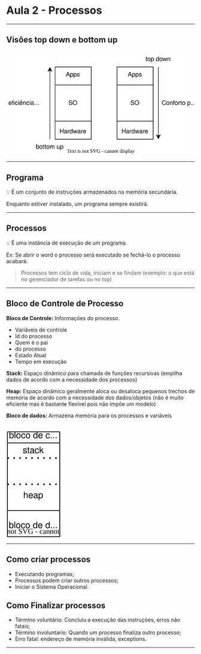 # Aula 2 - Processos

---

## Visões top down e bottom up

![Diagrama sem nome.drawio.svg](Aula%202%20-%20Processos%2005e9dce1e3f9490887cc21424a5c4554/Diagrama_sem_nome.drawio.svg)

---

## Programa

<aside>
💡 É um conjunto de instruções armazenados na memória secundária.

</aside>

Enquanto estiver instalado, um programa sempre existirá.

---

## Processos

<aside>
💡 É uma instância de execução de um programa.

</aside>

Ex: Se abrir o word o processo será executado se fechá-lo o processo acabará.

> Processos tem ciclo de vida, iniciam e se findam (exemplo: o que está no gerenciador de tarefas ou no top)
> 

---

## Bloco de Controle de Processo

**************************************Bloco de Controle:************************************** Informações do processo.

- Variáveis de controle
- Id do processo
- Quem é o pai
- do processo
- Estado Atual
- Tempo em execução

**************Stack:************** Espaço dinâmico para chamada de funções recursivas (empilha dados de acordo com a necessidade dos processos)

**************Heap:************** Espaço dinâmico geralmente aloca ou desaloca pequenos trechos de memória de acordo com a necessidade dos dados/objetos (não é muito eficiente mas é bastante flexível pois não impõe um modelo)

**************Bloco de dados:************** Armazena memória para os processos e variáveis 

![Diagrama sem nome.drawio (1).svg](Aula%202%20-%20Processos%2005e9dce1e3f9490887cc21424a5c4554/Diagrama_sem_nome.drawio_(1).svg)

---

## Como criar processos

- Executando programas;
- Processos podem criar outros processos;
- Iniciar o Sistema Operacional.

## Como Finalizar processos

- Término voluntário: Concluiu a execução das instruções, erros não fatais;
- Término involuntario: Quando um processo finaliza outro processo;
- Erro fatal: endereço de memória inválida, exceptions.

---
